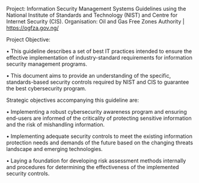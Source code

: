 Project: Information Security Management Systems Guidelines using the National Institute of Standards and Technology (NIST) and Centre for Internet Security (CIS). 
Organisation: Oil and Gas Free Zones Authority | https://ogfza.gov.ng/

Project Objective: 

• This guideline describes a set of best IT practices intended to ensure the effective implementation of industry-standard requirements for information security management programs.

• This document aims to provide an understanding of the specific, standards-based security controls required by NIST and CIS to guarantee the best cybersecurity program.

Strategic objectives accompanying this guideline are:

•	Implementing a robust cybersecurity awareness program and ensuring end-users are informed of the criticality of protecting sensitive information and the risk of mishandling information.

•	Implementing adequate security controls to meet the existing information protection needs and demands of the future based on the changing threats landscape and emerging technologies.

•	Laying a foundation for developing risk assessment methods internally and procedures for determining the effectiveness of the implemented security controls.



